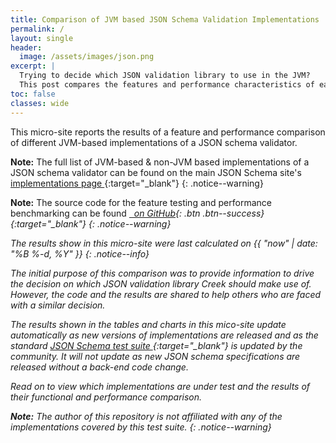 ```yaml
---
title: Comparison of JVM based JSON Schema Validation Implementations
permalink: /
layout: single
header:
  image: /assets/images/json.png
excerpt: |
  Trying to decide which JSON validation library to use in the JVM? 
  This post compares the features and performance characteristics of each of the available implementations to help you make an informed decision. 
toc: false
classes: wide
---
```


This micro-site reports the results of a feature and performance comparison of different JVM-based implementations of a JSON schema validator.

**Note:** The full list of JVM-based & non-JVM based implementations of a JSON schema validator 
can be found on the main JSON Schema site's [implementations page <i class="fas fa-external-link-alt"></i>][JSON-Schema-Implementations]{:target="_blank"}
{: .notice--warning}

**Note:** The source code for the feature testing and performance benchmarking can be found 
[<i class="fab fa-fw fa-github"/>&nbsp; on GitHub][GitHub-Project]{: .btn .btn--success}{:target="_blank"}
{: .notice--warning}

The results show in this micro-site were last calculated on {{ "now" | date: "%B %-d, %Y" }}
{: .notice--info}

The initial purpose of this comparison was to provide information to drive the decision on which JSON validation library Creek should make use of.
However, the code and the results are shared to help others who are faced with a similar decision.

The results shown in the tables and charts in this mico-site update automatically as new versions of implementations are released
and as the standard [JSON Schema test suite <i class="fas fa-external-link-alt"></i>][JSON-Schema-Test-Suite]{:target="_blank"} is updated by the community.
It will _not_ update as new JSON schema specifications are released without a back-end code change.

Read on to view which implementations are under test and the results of their functional and performance comparison.

**Note:** The author of this repository is not affiliated with any of the implementations covered by this test suite.
{: .notice--warning}

[JSON-Schema-Implementations]: https://json-schema.org/implementations
[GitHub-Project]: https://github.com/creek-service/json-schema-validation-comparison
[JSON-Schema-Test-Suite]: https://github.com/json-schema-org/JSON-Schema-Test-Suite
